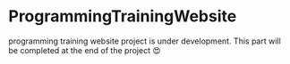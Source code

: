 # ProgrammingTrainingWebsite
programming training website project is under development. This part will be completed at the end of the project 😍
